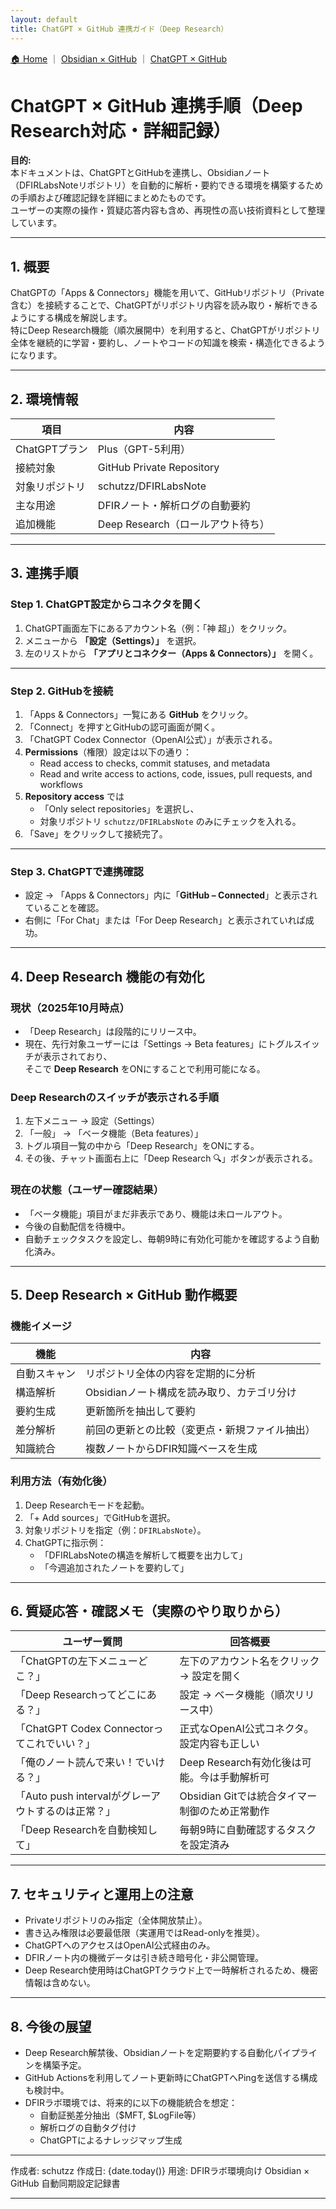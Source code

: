 ```yaml
---
layout: default
title: ChatGPT × GitHub 連携ガイド（Deep Research）
---
```


<p style="margin-top:0.5rem">
<a href="./">🏠 Home</a> ｜ 
<a href="./01_Obsidian_GitHub_Integration_Guide.html">Obsidian × GitHub</a> ｜ 
<a href="./02_ChatGPT_GitHub_Integration_Guide.html">ChatGPT × GitHub</a>
</p>


# ChatGPT × GitHub 連携手順（Deep Research対応・詳細記録）

**目的:**  
本ドキュメントは、ChatGPTとGitHubを連携し、Obsidianノート（DFIRLabsNoteリポジトリ）を自動的に解析・要約できる環境を構築するための手順および確認記録を詳細にまとめたものです。  
ユーザーの実際の操作・質疑応答内容も含め、再現性の高い技術資料として整理しています。

---

## 1. 概要

ChatGPTの「Apps & Connectors」機能を用いて、GitHubリポジトリ（Private含む）を接続することで、ChatGPTがリポジトリ内容を読み取り・解析できるようにする構成を解説します。  
特にDeep Research機能（順次展開中）を利用すると、ChatGPTがリポジトリ全体を継続的に学習・要約し、ノートやコードの知識を検索・構造化できるようになります。

---

## 2. 環境情報

| 項目 | 内容 |
|------|------|
| ChatGPTプラン | Plus（GPT-5利用） |
| 接続対象 | GitHub Private Repository |
| 対象リポジトリ | schutzz/DFIRLabsNote |
| 主な用途 | DFIRノート・解析ログの自動要約 |
| 追加機能 | Deep Research（ロールアウト待ち） |

---

## 3. 連携手順

### Step 1. ChatGPT設定からコネクタを開く

1. ChatGPT画面左下にあるアカウント名（例：「神 超」）をクリック。  
2. メニューから **「設定（Settings）」** を選択。  
3. 左のリストから **「アプリとコネクター（Apps & Connectors）」** を開く。

---

### Step 2. GitHubを接続

1. 「Apps & Connectors」一覧にある **GitHub** をクリック。  
2. 「Connect」を押すとGitHubの認可画面が開く。  
3. 「ChatGPT Codex Connector（OpenAI公式）」が表示される。  
4. **Permissions**（権限）設定は以下の通り：  
   - Read access to checks, commit statuses, and metadata  
   - Read and write access to actions, code, issues, pull requests, and workflows  
5. **Repository access** では  
   - 「Only select repositories」を選択し、  
   - 対象リポジトリ `schutzz/DFIRLabsNote` のみにチェックを入れる。  
6. 「Save」をクリックして接続完了。

---

### Step 3. ChatGPTで連携確認

- 設定 → 「Apps & Connectors」内に「**GitHub – Connected**」と表示されていることを確認。  
- 右側に「For Chat」または「For Deep Research」と表示されていれば成功。  

---

## 4. Deep Research 機能の有効化

### 現状（2025年10月時点）

- 「Deep Research」は段階的にリリース中。  
- 現在、先行対象ユーザーには「Settings → Beta features」にトグルスイッチが表示されており、  
  そこで **Deep Research** をONにすることで利用可能になる。

### Deep Researchのスイッチが表示される手順

1. 左下メニュー → 設定（Settings）  
2. 「一般」 → 「ベータ機能（Beta features）」  
3. トグル項目一覧の中から「Deep Research」をONにする。  
4. その後、チャット画面右上に「Deep Research 🔍」ボタンが表示される。

### 現在の状態（ユーザー確認結果）

- 「ベータ機能」項目がまだ非表示であり、機能は未ロールアウト。  
- 今後の自動配信を待機中。  
- 自動チェックタスクを設定し、毎朝9時に有効化可能かを確認するよう自動化済み。

---

## 5. Deep Research × GitHub 動作概要

### 機能イメージ

| 機能 | 内容 |
|------|------|
| 自動スキャン | リポジトリ全体の内容を定期的に分析 |
| 構造解析 | Obsidianノート構成を読み取り、カテゴリ分け |
| 要約生成 | 更新箇所を抽出して要約 |
| 差分解析 | 前回の更新との比較（変更点・新規ファイル抽出） |
| 知識統合 | 複数ノートからDFIR知識ベースを生成 |

### 利用方法（有効化後）

1. Deep Researchモードを起動。  
2. 「+ Add sources」でGitHubを選択。  
3. 対象リポジトリを指定（例：`DFIRLabsNote`）。  
4. ChatGPTに指示例：  
   - 「DFIRLabsNoteの構造を解析して概要を出力して」  
   - 「今週追加されたノートを要約して」  

---

## 6. 質疑応答・確認メモ（実際のやり取りから）

| ユーザー質問 | 回答概要 |
|---------------|-----------|
| 「ChatGPTの左下メニューどこ？」 | 左下のアカウント名をクリック → 設定を開く |
| 「Deep Researchってどこにある？」 | 設定 → ベータ機能（順次リリース中） |
| 「ChatGPT Codex Connectorってこれでいい？」 | 正式なOpenAI公式コネクタ。設定内容も正しい |
| 「俺のノート読んで来い！でいける？」 | Deep Research有効化後は可能。今は手動解析可 |
| 「Auto push intervalがグレーアウトするのは正常？」 | Obsidian Gitでは統合タイマー制御のため正常動作 |
| 「Deep Researchを自動検知して」 | 毎朝9時に自動確認するタスクを設定済み |

---

## 7. セキュリティと運用上の注意

- Privateリポジトリのみ指定（全体開放禁止）。  
- 書き込み権限は必要最低限（実運用ではRead-onlyを推奨）。  
- ChatGPTへのアクセスはOpenAI公式経由のみ。  
- DFIRノート内の機微データは引き続き暗号化・非公開管理。  
- Deep Research使用時はChatGPTクラウド上で一時解析されるため、機密情報は含めない。

---

## 8. 今後の展望

- Deep Research解禁後、Obsidianノートを定期要約する自動化パイプラインを構築予定。  
- GitHub Actionsを利用してノート更新時にChatGPTへPingを送信する構成も検討中。  
- DFIRラボ環境では、将来的に以下の機能統合を想定：  
  - 自動証拠差分抽出（$MFT, $LogFile等）  
  - 解析ログの自動タグ付け  
  - ChatGPTによるナレッジマップ生成

---

作成者: schutzz
作成日: {date.today()}
用途: DFIRラボ環境向け Obsidian × GitHub 自動同期設定記録書

---
